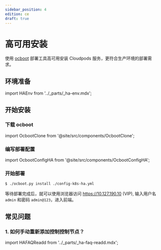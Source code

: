```yaml
---
sidebar_position: 4
edition: ce
draft: true
---
```


# 高可用安装 

使用 [ocboot](https://github.com/yunionio/ocboot) 部署工具高可用安装 Cloudpods 服务，更符合生产环境的部署需求。

## 环境准备

import HAEnv from '../_parts/_ha-env.mdx';

<HAEnv />

## 开始安装

### 下载 ocboot

import OcbootClone from '@site/src/components/OcbootClone';

<OcbootClone />

### 编写部署配置

import OcbootConfigHA from '@site/src/components/OcbootConfigHA';

<OcbootConfigHA productVersion='CMP' />

### 开始部署

```bash
$ ./ocboot.py install ./config-k8s-ha.yml
```

等待部署完成后，就可以使用浏览器访问 https://10.127.190.10 (VIP), 输入用户名 `admin` 和密码 `admin@123`，进入前端。

## 常见问题

### 1. 如何手动重新添加控制控制节点？

import HAFAQReadd from '../_parts/_ha-faq-readd.mdx';

<HAFAQReadd />

